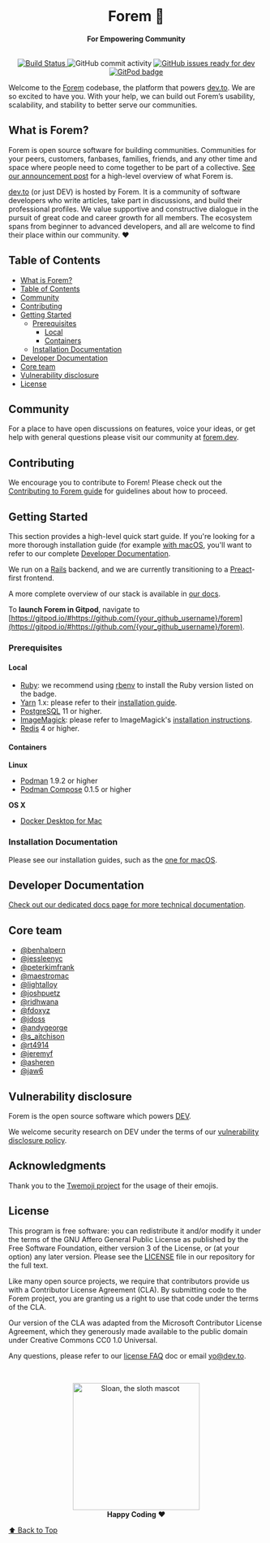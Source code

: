 <div align="center">
  <br>
  <h1>Forem 🌱</h1>
  <strong>For Empowering Community</strong>
</div>
<br>
<p align="center">
  <a href="https://app.travis-ci.com/github/forem/forem">
    <img src="https://api.travis-ci.com/forem/forem.svg?branch=main" alt="Build Status">
  </a>
  <img src="https://img.shields.io/github/commit-activity/w/forem/forem" alt="GitHub commit activity">
  <a href="https://github.com/forem/forem/issues?q=is%3Aissue+is%3Aopen+label%3A%22ready+for+dev%22">
    <img src="https://img.shields.io/github/issues/forem/forem/ready for dev" alt="GitHub issues ready for dev">
  </a>
  <a href="https://gitpod.io/#https://github.com/forem/forem">
    <img src="https://img.shields.io/badge/setup-automated-blue?logo=gitpod" alt="GitPod badge">
  </a>
</p>

Welcome to the [Forem](https://forem.com) codebase, the platform that powers
[dev.to](https://dev.to). We are so excited to have you. With your help, we can
build out Forem’s usability, scalability, and stability to better serve our
communities.

## What is Forem?

Forem is open source software for building communities. Communities for your
peers, customers, fanbases, families, friends, and any other time and space
where people need to come together to be part of a collective.
[See our announcement post](https://dev.to/devteam/for-empowering-community-2k6h)
for a high-level overview of what Forem is.

[dev.to](https://dev.to) (or just DEV) is hosted by Forem. It is a community of
software developers who write articles, take part in discussions, and build
their professional profiles. We value supportive and constructive dialogue in
the pursuit of great code and career growth for all members. The ecosystem spans
from beginner to advanced developers, and all are welcome to find their place
within our community. ❤️

## Table of Contents

- [What is Forem?](#what-is-forem)
- [Table of Contents](#table-of-contents)
- [Community](#community)
- [Contributing](#contributing)
- [Getting Started](#getting-started)
  - [Prerequisites](#prerequisites)
    - [Local](#local)
    - [Containers](#containers)
  - [Installation Documentation](#installation-documentation)
- [Developer Documentation](#developer-documentation)
- [Core team](#core-team)
- [Vulnerability disclosure](#vulnerability-disclosure)
- [License](#license)

## Community

For a place to have open discussions on features, voice your ideas, or get help
with general questions please visit our community at
[forem.dev](https://forem.dev/).

## Contributing

We encourage you to contribute to Forem! Please check out the
[Contributing to Forem guide](https://developers.forem.com/contributing-guide/forem)
for guidelines about how to proceed.

## Getting Started

This section provides a high-level quick start guide. If you're looking for a
more thorough installation guide (for example
[with macOS](https://developers.forem.com/getting-started/installation/mac),
you'll want to refer to our complete
[Developer Documentation](https://developers.forem.com/).

We run on a [Rails](https://rubyonrails.org/) backend, and we are currently
transitioning to a [Preact](https://preactjs.com/)-first frontend.

A more complete overview of our stack is available in
[our docs](https://developers.forem.com/technical-overview/stack).

To **launch Forem in Gitpod**, navigate to
[https://gitpod.io/#https://github.com/{your_github_username}/forem](https://gitpod.io/#https://github.com/{your_github_username}/forem).

### Prerequisites

#### Local

- [Ruby](https://www.ruby-lang.org/en/): we recommend using
  [rbenv](https://github.com/rbenv/rbenv) to install the Ruby version listed on
  the badge.
- [Yarn](https://yarnpkg.com/) 1.x: please refer to their
  [installation guide](https://classic.yarnpkg.com/en/docs/install).
- [PostgreSQL](https://www.postgresql.org/) 11 or higher.
- [ImageMagick](https://imagemagick.org/): please refer to ImageMagick's
  [installation instructions](https://imagemagick.org/script/download.php).
- [Redis](https://redis.io/) 4 or higher.

#### Containers

**Linux**

- [Podman](https://github.com/containers/libpod) 1.9.2 or higher
- [Podman Compose](https://github.com/containers/podman-compose) 0.1.5 or higher

**OS X**

- [Docker Desktop for Mac](https://docs.docker.com/docker-for-mac/install/)

### Installation Documentation

Please see our installation guides, such as the
[one for macOS](https://developers.forem.com/getting-started/installation/mac).

## Developer Documentation

[Check out our dedicated docs page for more technical documentation](https://developers.forem.com).

## Core team

- [@benhalpern](https://dev.to/ben)
- [@jessleenyc](https://dev.to/jess)
- [@peterkimfrank](https://dev.to/peter)
- [@maestromac](https://dev.to/maestromac)
- [@lightalloy](https://dev.to/lightalloy)
- [@joshpuetz](http://dev.to/joshpuetz)
- [@ridhwana](https://dev.to/ridhwana)
- [@fdoxyz](https://dev.to/fdoxyz)
- [@jdoss](https://dev.to/jdoss)
- [@andygeorge](https://dev.to/andygeorge)
- [@s_aitchison](https://dev.to/s_aitchison)
- [@rt4914](https://dev.to/rt4914)
- [@jeremyf](https://dev.to/jeremyf)
- [@asheren](https://dev.to/asheren)
- [@jaw6](https://dev.to/jaw6)

## Vulnerability disclosure

Forem is the open source software which powers [DEV](https://dev.to).

We welcome security research on DEV under the terms of our
[vulnerability disclosure policy](https://dev.to/security).

## Acknowledgments

Thank you to the [Twemoji project](https://github.com/twitter/twemoji) for the
usage of their emojis.

## License

This program is free software: you can redistribute it and/or modify it under
the terms of the GNU Affero General Public License as published by the Free
Software Foundation, either version 3 of the License, or (at your option) any
later version. Please see the [LICENSE](./LICENSE.md) file in our repository for
the full text.

Like many open source projects, we require that contributors provide us with a
Contributor License Agreement (CLA). By submitting code to the Forem project,
you are granting us a right to use that code under the terms of the CLA.

Our version of the CLA was adapted from the Microsoft Contributor License
Agreement, which they generously made available to the public domain under
Creative Commons CC0 1.0 Universal.

Any questions, please refer to our
[license FAQ](https://developers.forem.com/licensing/) doc or email yo@dev.to.

<br>

<p align="center">
  <img alt="Sloan, the sloth mascot" width="250px" src="https://thepracticaldev.s3.amazonaws.com/uploads/user/profile_image/31047/af153cd6-9994-4a68-83f4-8ddf3e13f0bf.jpg">
  <br>
  <strong>Happy Coding</strong> ❤️
</p>

[⬆ Back to Top](#Table-of-contents)
